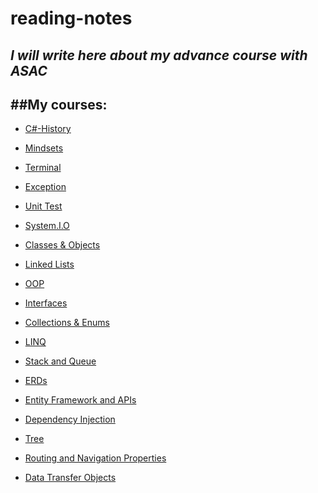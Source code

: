 # reading-notes
*I will write here about my advance course with ASAC*
---
##My courses:
---
- [C#-History](./C-sharp.md)

- [Mindsets](./Mindsets.md)

- [Terminal](./Terminal.md)

- [Exception](./Exception.md)

- [Unit Test](./UnitTesting.md)

- [System.I.O](./System.I.O.md)

- [Classes & Objects](./Classes-Objects.md)

- [Linked Lists](./linked-lists.md) 

- [OOP](./OOP.md)

- [Interfaces](./Interfaces.md)

- [Collections & Enums](./Collections%20%26%20Enums.md)

- [LINQ](./LINQ.md)

- [Stack and Queue](./Stack%20and%20Queue.md)

- [ERDs](./ERDs.md)

- [Entity Framework and APIs](./Entity%20Framework%20and%20APIs.md)

- [Dependency Injection](./Dependency%20Injection.md)

- [Tree](./Tree.md)

- [Routing and Navigation Properties](./Routing%20and%20Navigation%20Properties.md)

- [Data Transfer Objects](./Data%20Transfer%20Objects.md)










